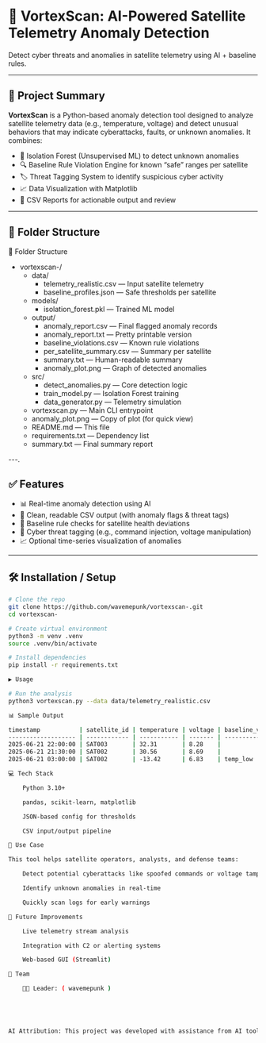 # 🚀 VortexScan: AI-Powered Satellite Telemetry Anomaly Detection

 
Detect cyber threats and anomalies in satellite telemetry using AI + baseline rules.

---

## 📌 Project Summary

**VortexScan** is a Python-based anomaly detection tool designed to analyze satellite telemetry data (e.g., temperature, voltage) and detect unusual behaviors that may indicate cyberattacks, faults, or unknown anomalies. It combines:

- 🧠 Isolation Forest (Unsupervised ML) to detect unknown anomalies  
- 🔍 Baseline Rule Violation Engine for known “safe” ranges per satellite  
- 🏷️ Threat Tagging System to identify suspicious cyber activity  
- 📈 Data Visualization with Matplotlib  
- 📄 CSV Reports for actionable output and review  

---

## 📂 Folder Structure

📂 Folder Structure

- vortexscan-/
  - data/
    - telemetry_realistic.csv — Input satellite telemetry
    - baseline_profiles.json — Safe thresholds per satellite
  - models/
    - isolation_forest.pkl — Trained ML model
  - output/
    - anomaly_report.csv — Final flagged anomaly records
    - anomaly_report.txt — Pretty printable version
    - baseline_violations.csv — Known rule violations
    - per_satellite_summary.csv — Summary per satellite
    - summary.txt — Human-readable summary
    - anomaly_plot.png — Graph of detected anomalies
  - src/
    - detect_anomalies.py — Core detection logic
    - train_model.py — Isolation Forest training
    - data_generator.py — Telemetry simulation
  - vortexscan.py — Main CLI entrypoint
  - anomaly_plot.png — Copy of plot (for quick view)
  - README.md — This file
  - requirements.txt — Dependency list
  - summary.txt — Final summary report



---.

## ✅ Features

- 📊 Real-time anomaly detection using AI  
- 🧾 Clean, readable CSV output (with anomaly flags & threat tags)  
- 🔐 Baseline rule checks for satellite health deviations  
- 🚀 Cyber threat tagging (e.g., command injection, voltage manipulation)  
- 📈 Optional time-series visualization of anomalies  

---

## 🛠️ Installation / Setup

```bash
# Clone the repo
git clone https://github.com/wavemepunk/vortexscan-.git
cd vortexscan-

# Create virtual environment
python3 -m venv .venv
source .venv/bin/activate

# Install dependencies
pip install -r requirements.txt

▶️ Usage

# Run the analysis
python3 vortexscan.py --data data/telemetry_realistic.csv

📊 Sample Output

timestamp           | satellite_id | temperature | voltage | baseline_violation | threat_tag
------------------- | ------------ | ----------- | ------- | ------------------ | -------------------------
2025-06-21 22:00:00 | SAT003       | 32.31       | 8.28    |                    | Suspicious Command Injection
2025-06-21 21:30:00 | SAT002       | 30.56       | 8.69    |                    | Unknown Anomaly
2025-06-21 03:00:00 | SAT002       | -13.42      | 6.83    | temp_low           | Temperature Too Low

💻 Tech Stack

    Python 3.10+

    pandas, scikit-learn, matplotlib

    JSON-based config for thresholds

    CSV input/output pipeline

🎯 Use Case

This tool helps satellite operators, analysts, and defense teams:

    Detect potential cyberattacks like spoofed commands or voltage tampering

    Identify unknown anomalies in real-time

    Quickly scan logs for early warnings

🧠 Future Improvements

    Live telemetry stream analysis

    Integration with C2 or alerting systems

    Web-based GUI (Streamlit)

👥 Team

    👩‍💻 Leader: ( wavemepunk )



    

AI Attribution: This project was developed with assistance from AI tools including ChatGPT.
